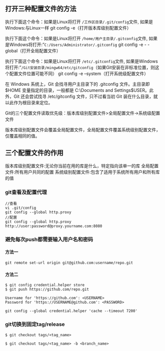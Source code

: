 ## 打开三种配置文件的方法

执行下面这个命令：如果是Linux将打开 `/工作区目录/.git/config`文件, 如果是Windows:与Linux一样 
git config -e（打开版本库级别配置文件）

执行下面这个命令：如果是Linux将打开 `/home/用户主目录/.gitconfig`文件, 如果是Windows将打开:”`C:/Users/Administrator/.gitconfig` 
git config -e - -global（打开全局配置文件）

执行下面这个命令：如果是Linux将打开 `/etc/.gitconfig`文件, 如果是Windows将打开:”`/Git安装目录/mingw64/etc/gitconfig`（如果Git安装在非标准位置，则这个配置文件位置可能不同） 
git config -e –system（打开系统级配置文件）

在 Windows 系统上，Git 会找寻用户主目录下的 .gitconfig 文件。主目录即 $HOME 变量指定的目录，一般都是 C:\Documents and Settings\$USER。此外，Git 还会尝试找寻 /etc/gitconfig 文件，只不过看当初 Git 装在什么目录，就以此作为根目录来定位。

Git的三个配置文件读取优先级：版本库级别配置文件>全局配置文件->系统级配置文件

版本库级别配置文件会覆盖全局配置文件，全局配置文件覆盖系统级别配置文件，仅覆盖相同的值。

## 三个配置文件的作用

版本库级别配置文件:无论你当前在用的库是什么，特定指向该单一的库 
全局配置文件:所有用户共同的配置 
系统级别配置文件:包含了适用于系统所有用户和所有库的值


### git查看及配置代理
```
//查看
vi .git/config
git config --global http.proxy
//配置
git config --global http.proxy http://user:password@proxy.yourname.com:8080
```
### 避免每次push都需要输入用户名和密码
#### 方法一
```
git remote set-url origin git@github.com:username/repo.git
```

#### 方法二
```
$ git config credential.helper store
$ git push https://github.com/repo.git

Username for 'https://github.com': <USERNAME>
Password for 'https://USERNAME@github.com': <PASSWORD>

git config --global credential.helper 'cache --timeout 7200'

```

### git切换到固定tag/release
```
$ git checkout tags/<tag_name>

$ git checkout tags/<tag_name> -b <branch_name>
```